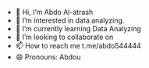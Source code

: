 - 👋 Hi, I’m Abdo Al-atrash
- 👀 I’m interested in data analyzing.
- 🌱 I’m currently learning Data Analyzing
- 💞️ I’m looking to collaborate on 
- 📫 How to reach me t.me/abdo544444
- 😄 Pronouns: Abdou


<!---
abdo544445/abdo544445 is a ✨ special ✨ repository because its `README.md` (this file) appears on your GitHub profile.
You can click the Preview link to take a look at your changes.
--->
